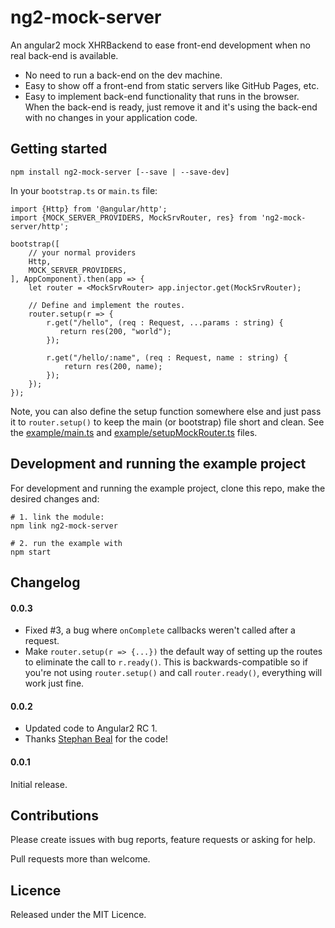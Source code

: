 ng2-mock-server
===============

An angular2 mock XHRBackend to ease front-end development when no real back-end is available.

- No need to run a back-end on the dev machine.
- Easy to show off a front-end from static servers like GitHub Pages, etc.
- Easy to implement back-end functionality that runs in the browser. When the back-end is ready, just remove it and it's using the back-end with no changes in your application code.

Getting started
---------------

    npm install ng2-mock-server [--save | --save-dev]

In your `bootstrap.ts` or `main.ts` file:

    import {Http} from '@angular/http';
    import {MOCK_SERVER_PROVIDERS, MockSrvRouter, res} from 'ng2-mock-server/http';

    bootstrap([
        // your normal providers
        Http,
        MOCK_SERVER_PROVIDERS,
    ], AppComponent).then(app => {
        let router = <MockSrvRouter> app.injector.get(MockSrvRouter);

        // Define and implement the routes.
        router.setup(r => {
            r.get("/hello", (req : Request, ...params : string) {
               return res(200, "world");
            });

            r.get("/hello/:name", (req : Request, name : string) {
                return res(200, name);
            });
        });
    });

Note, you can also define the setup function somewhere else and just pass it to `router.setup()` to keep the main (or bootstrap) file short and clean. See the [example/main.ts](example/main.ts) and [example/setupMockRouter.ts](example/setupMockRouter.ts) files.

Development and running the example project
-------------------------------------------

For development and running the example project, clone this repo, make the desired changes and:

    # 1. link the module:
    npm link ng2-mock-server

    # 2. run the example with
    npm start


Changelog
---------

#### 0.0.3

- Fixed #3, a bug where `onComplete` callbacks weren't called after a request.
- Make `router.setup(r => {...})` the default way of setting up the routes to eliminate the call to `r.ready()`. This is backwards-compatible so if you're not using `router.setup()` and call `router.ready()`, everything will work just fine.

#### 0.0.2

- Updated code to Angular2 RC 1.
- Thanks [Stephan Beal][sgbeal] for the code!

#### 0.0.1

Initial release.

Contributions
-------------

Please create issues with bug reports, feature requests or asking for help.

Pull requests more than welcome.

Licence
-------

Released under the MIT Licence.

[sgbeal]: https://github.com/sgbeal
